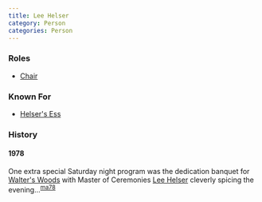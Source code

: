 ```yaml
---
title: Lee Helser
category: Person
categories: Person
---
```


### Roles

* [Chair](Chair)

### Known For

* [Helser's Ess](Helser's-Ess)


### History

#### 1978

One extra special Saturday night program was the dedication banquet for [Walter's Woods](Walter's-Woods) with Master of Ceremonies [Lee Helser](Lee-Helser) cleverly spicing the evening...<sup>[ma78][]</sup>


[ma78]: Mountaineer-Annual#1978
